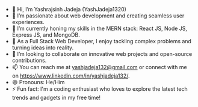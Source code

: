 - 👋 Hi, I’m Yashrajsinh Jadeja (YashJadeja1320)
- 👀 I’m passionate about web development and creating seamless user experiences.
- 🌱 I’m currently honing my skills in the MERN stack: React JS, Node JS, Express JS, and MongoDB.
- 💼 As a Full Stack Web Developer, I enjoy tackling complex problems and turning ideas into reality.
- 💞️ I’m looking to collaborate on innovative web projects and open-source contributions.
- 📫 You can reach me at yashjadeja132@gmail.com or connect with me on https://www.linkedin.com/in/yashjadeja132/.
- 😄 Pronouns: He/Him
- ⚡ Fun fact: I'm a coding enthusiast who loves to explore the latest tech trends and gadgets in my free time!
